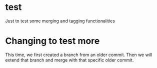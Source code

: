 # test
Just to test some merging and tagging functionalities

# Changing to test more
This time, we first created a branch from an older commit. Then we will extend that branch and merge with that specific older commit.
